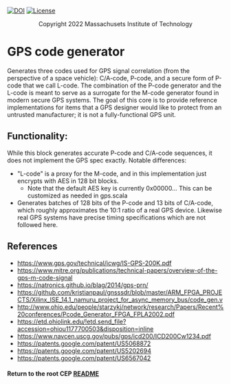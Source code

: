 [//]: # (Copyright 2022 Massachusets Institute of Technology)
[//]: # (SPDX short identifier: BSD-2-Clause)

[![DOI](https://zenodo.org/badge/108179132.svg)](https://zenodo.org/badge/latestdoi/108179132)
[![License](https://img.shields.io/badge/License-BSD%202--Clause-orange.svg)](https://opensource.org/licenses/BSD-2-Clause)

<p align="center">
   Copyright 2022 Massachusets Institute of Technology
</p>

# GPS code generator
Generates three codes used for GPS signal correlation (from the perspective of a space vehicle): C/A-code, P-code, and a secure form of P-code that we call L-code.  The combination of the P-code generator and the L-code is meant to serve as a surrogate for the M-code generator found in modern secure GPS systems.  The goal of this core is to provide reference implementations for items that a GPS designer would like to protect from an untrusted manufacturer; it is not a fully-functional GPS unit.

## Functionality:
While this block generates accurate P-code and C/A-code sequences, it does not implement the GPS spec exactly. Notable differences:
* "L-code" is a proxy for the M-code, and in this implementation just encrypts with AES in 128 bit blocks.
  * Note that the default AES key is currently 0x00000... This can be customized as needed in gps.scala
* Generates batches of 128 bits of the P-code and 13 bits of C/A-code, which roughly approximates the 10:1 ratio of a real GPS device. Likewise real GPS systems have precise timing specifications which are not followed here.

## References
* https://www.gps.gov/technical/icwg/IS-GPS-200K.pdf
* https://www.mitre.org/publications/technical-papers/overview-of-the-gps-m-code-signal
* https://natronics.github.io/blag/2014/gps-prn/
* https://github.com/kristianpaul/gnsssdr/blob/master/ARM_FPGA_PROJECTS/Xilinx_ISE_14.1_namuru_project_for_async_memory_bus/code_gen.v
* http://www.ohio.edu/people/starzykj/network/research/Papers/Recent%20conferences/Pcode_Generator_FPGA_FPLA2002.pdf
* https://etd.ohiolink.edu/!etd.send_file?accession=ohiou1177700503&disposition=inline
* https://www.navcen.uscg.gov/pubs/gps/icd200/ICD200Cw1234.pdf
* https://patents.google.com/patent/US5068872
* https://patents.google.com/patent/US5202694
* https://patents.google.com/patent/US6567042

#### Return to the root CEP [README](../../README.md)